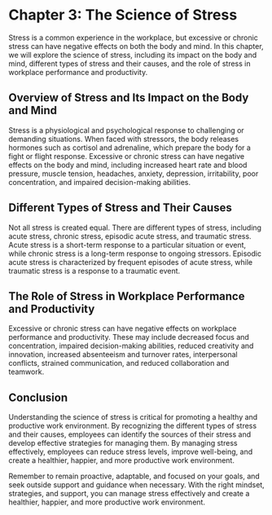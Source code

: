 Chapter 3: The Science of Stress
================================

Stress is a common experience in the workplace, but excessive or chronic stress can have negative effects on both the body and mind. In this chapter, we will explore the science of stress, including its impact on the body and mind, different types of stress and their causes, and the role of stress in workplace performance and productivity.

Overview of Stress and Its Impact on the Body and Mind
------------------------------------------------------

Stress is a physiological and psychological response to challenging or demanding situations. When faced with stressors, the body releases hormones such as cortisol and adrenaline, which prepare the body for a fight or flight response. Excessive or chronic stress can have negative effects on the body and mind, including increased heart rate and blood pressure, muscle tension, headaches, anxiety, depression, irritability, poor concentration, and impaired decision-making abilities.

Different Types of Stress and Their Causes
------------------------------------------

Not all stress is created equal. There are different types of stress, including acute stress, chronic stress, episodic acute stress, and traumatic stress. Acute stress is a short-term response to a particular situation or event, while chronic stress is a long-term response to ongoing stressors. Episodic acute stress is characterized by frequent episodes of acute stress, while traumatic stress is a response to a traumatic event.

The Role of Stress in Workplace Performance and Productivity
------------------------------------------------------------

Excessive or chronic stress can have negative effects on workplace performance and productivity. These may include decreased focus and concentration, impaired decision-making abilities, reduced creativity and innovation, increased absenteeism and turnover rates, interpersonal conflicts, strained communication, and reduced collaboration and teamwork.

Conclusion
----------

Understanding the science of stress is critical for promoting a healthy and productive work environment. By recognizing the different types of stress and their causes, employees can identify the sources of their stress and develop effective strategies for managing them. By managing stress effectively, employees can reduce stress levels, improve well-being, and create a healthier, happier, and more productive work environment.

Remember to remain proactive, adaptable, and focused on your goals, and seek outside support and guidance when necessary. With the right mindset, strategies, and support, you can manage stress effectively and create a healthier, happier, and more productive work environment.
